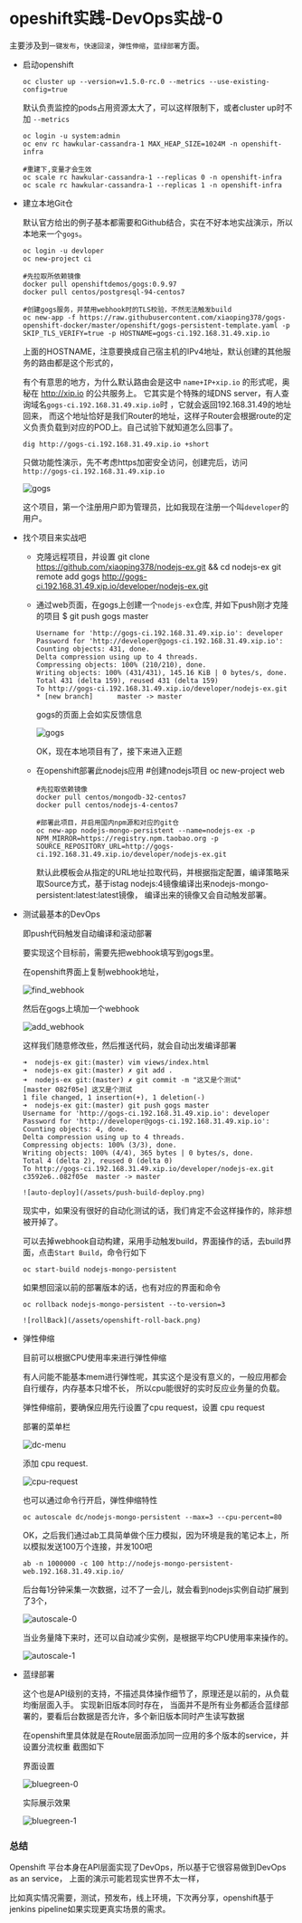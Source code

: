 # opeshift实践-DevOps实战-0

主要涉及到``一键发布``，``快速回滚``，``弹性伸缩``，``蓝绿部署``方面。


- 启动openshift

      oc cluster up --version=v1.5.0-rc.0 --metrics --use-existing-config=true

    默认负责监控的pods占用资源太大了，可以这样限制下，或者cluster up时不加 ``--metrics``
    
      oc login -u system:admin
      oc env rc hawkular-cassandra-1 MAX_HEAP_SIZE=1024M -n openshift-infra

      #重建下,变量才会生效
      oc scale rc hawkular-cassandra-1 --replicas 0 -n openshift-infra
      oc scale rc hawkular-cassandra-1 --replicas 1 -n openshift-infra

- 建立本地Git仓

  默认官方给出的例子基本都需要和Github结合，实在不好本地实战演示，所以本地来一个``gogs``。

      oc login -u devloper
      oc new-project ci

      #先拉取所依赖镜像
      docker pull openshiftdemos/gogs:0.9.97
      docker pull centos/postgresql-94-centos7

      #创建gogs服务，并禁用webhook时的TLS校验，不然无法触发build
      oc new-app -f https://raw.githubusercontent.com/xiaoping378/gogs-openshift-docker/master/openshift/gogs-persistent-template.yaml -p SKIP_TLS_VERIFY=true -p HOSTNAME=gogs-ci.192.168.31.49.xip.io

  上面的HOSTNAME，注意要换成自己宿主机的IPv4地址，默认创建的其他服务的路由都是这个形式的，

  有个有意思的地方，为什么默认路由会是这中 ``name+IP+xip.io`` 的形式呢，奥秘在 http://xip.io 的公共服务上。
  它其实是个特殊的域DNS server，有人查询域名``gogs-ci.192.168.31.49.xip.io``时 ，它就会返回192.168.31.49的地址回来，
  而这个地址恰好是我们Router的地址，这样子Router会根据route的定义负责负载到对应的POD上。自己试验下就知道怎么回事了。

      dig http://gogs-ci.192.168.31.49.xip.io +short

  只做功能性演示，先不考虑https加密安全访问，创建完后，访问``http://gogs-ci.192.168.31.49.xip.io``

  ![gogs](/assets/openshift-gogs.png)

  这个项目，第一个注册用户即为管理员，比如我现在注册一个叫``developer``的用户。

- 找个项目来实战吧

    - 克隆远程项目，并设置
          git clone https://github.com/xiaoping378/nodejs-ex.git && cd nodejs-ex
          git remote add gogs http://gogs-ci.192.168.31.49.xip.io/developer/nodejs-ex.git

    - 通过web页面，在gogs上创建一个``nodejs-ex``仓库, 并如下push刚才克隆的项目
          $ git push gogs master

          Username for 'http://gogs-ci.192.168.31.49.xip.io': developer
          Password for 'http://developer@gogs-ci.192.168.31.49.xip.io':
          Counting objects: 431, done.
          Delta compression using up to 4 threads.
          Compressing objects: 100% (210/210), done.
          Writing objects: 100% (431/431), 145.16 KiB | 0 bytes/s, done.
          Total 431 (delta 159), reused 431 (delta 159)
          To http://gogs-ci.192.168.31.49.xip.io/developer/nodejs-ex.git
          * [new branch]      master -> master

      gogs的页面上会如实反馈信息

      ![gogs](/assets/gogs-create-push.png)

      OK，现在本地项目有了，接下来进入正题

    - 在openshift部署此nodejs应用
          #创建nodejs项目
          oc new-project web

          #先拉取依赖镜像
          docker pull centos/mongodb-32-centos7
          docker pull centos/nodejs-4-centos7

          #部署此项目，并启用国内npm源和对应的git仓
          oc new-app nodejs-mongo-persistent --name=nodejs-ex -p NPM_MIRROR=https://registry.npm.taobao.org -p SOURCE_REPOSITORY_URL=http://gogs-ci.192.168.31.49.xip.io/developer/nodejs-ex.git

        默认此模板会从指定的URL地址拉取代码，并根据指定配置，编译策略采取Source方式，基于istag nodejs:4镜像编译出来nodejs-mongo-persistent:latest:latest镜像，
        编译出来的镜像又会自动触发部署。


- 测试最基本的DevOps

  即push代码触发自动编译和滚动部署

  要实现这个目标前，需要先把webhook填写到gogs里。

  在openshift界面上复制webhook地址，

  ![find_webhook](/assets/openshift-github-webhook.png)

  然后在gogs上填加一个webhook

  ![add_webhook](/assets/openshift-gogs-webhook.png)


  这样我们随意修改些，然后推送代码，就会自动出发编译部署

      ➜  nodejs-ex git:(master) vim views/index.html        
      ➜  nodejs-ex git:(master) ✗ git add .
      ➜  nodejs-ex git:(master) ✗ git commit -m "这又是个测试"
      [master 082f05e] 这又是个测试
      1 file changed, 1 insertion(+), 1 deletion(-)
      ➜  nodejs-ex git:(master) git push gogs master
      Username for 'http://gogs-ci.192.168.31.49.xip.io': developer
      Password for 'http://developer@gogs-ci.192.168.31.49.xip.io':
      Counting objects: 4, done.
      Delta compression using up to 4 threads.
      Compressing objects: 100% (3/3), done.
      Writing objects: 100% (4/4), 365 bytes | 0 bytes/s, done.
      Total 4 (delta 2), reused 0 (delta 0)
      To http://gogs-ci.192.168.31.49.xip.io/developer/nodejs-ex.git
      c3592e6..082f05e  master -> master

      ![auto-deploy](/assets/push-build-deploy.png)

  现实中，如果没有很好的自动化测试的话，我们肯定不会这样操作的，除非想被开掉了。

  可以去掉webhook自动构建，采用手动触发build，界面操作的话，去build界面，点击``Start Build``，命令行如下

      oc start-build nodejs-mongo-persistent

  如果想回滚以前的部署版本的话，也有对应的界面和命令

      oc rollback nodejs-mongo-persistent --to-version=3

      ![rollBack](/assets/openshift-roll-back.png)

- 弹性伸缩

  目前可以根据CPU使用率来进行弹性伸缩

  有人问能不能基本mem进行弹性呢，其实这个是没有意义的，一般应用都会自行缓存，内存基本只增不长， 所以cpu能很好的实时反应业务量的负载。

  弹性伸缩前，要确保应用先行设置了cpu request，设置 cpu request

  部署的菜单栏

  ![dc-menu](/assets/openshift-dc-menu.png)

  添加 cpu request.

  ![cpu-request](/assets/openshift-cpu-request.png)

  也可以通过命令行开启，弹性伸缩特性

      oc autoscale dc/nodejs-mongo-persistent --max=3 --cpu-percent=80

  OK，之后我们通过ab工具简单做个压力模拟，因为环境是我的笔记本上，所以模拟发送100万个连接，并发100吧

      ab -n 1000000 -c 100 http://nodejs-mongo-persistent-web.192.168.31.49.xip.io/

  后台每1分钟采集一次数据，过不了一会儿，就会看到nodejs实例自动扩展到了3个，

  ![autoscale-0](/assets/openshift-autoscale-0.png)

  当业务量降下来时，还可以自动减少实例，是根据平均CPU使用率来操作的。

  ![autoscale-1](/assets/openshift-autoscale-1.png)


- 蓝绿部署

  这个也是API级别的支持，不描述具体操作细节了，原理还是以前的，从负载均衡层面入手。 实现新旧版本同时存在，
  当面并不是所有业务都适合蓝绿部署的，要看后台数据是否允许，多个新旧版本同时产生读写数据

  在openshift里具体就是在Route层面添加同一应用的多个版本的service，并设置分流权重
  截图如下

  界面设置

  ![bluegreen-0](/assets/openshift-blue-green-0.png)

  实际展示效果

  ![bluegreen-1](/assets/openshift-blue-green-1.png)



### 总结

Openshift 平台本身在API层面实现了DevOps，所以基于它很容易做到DevOps as an service， 上面的演示可能若现实世界不太一样，

比如真实情况需要，测试，预发布，线上环境，下次再分享，openshift基于jenkins pipeline如果实现更真实场景的需求。
